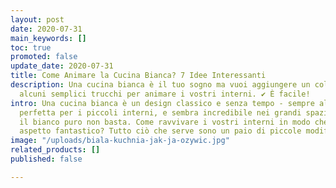 ```yaml
---
layout: post
date: 2020-07-31
main_keywords: []
toc: true
promoted: false
update_date: 2020-07-31
title: Come Animare la Cucina Bianca? 7 Idee Interessanti
description: Una cucina bianca è il tuo sogno ma vuoi aggiungere un colore? ➡️ Imparate
  alcuni semplici trucchi per animare i vostri interni. ✔️ È facile!
intro: Una cucina bianca è un design classico e senza tempo - sempre alla moda. E'
  perfetta per i piccoli interni, e sembra incredibile nei grandi spazi. Ma a volte
  il bianco puro non basta. Come ravvivare i vostri interni in modo che abbiano un
  aspetto fantastico? Tutto ciò che serve sono un paio di piccole modifiche.
image: "/uploads/biala-kuchnia-jak-ja-ozywic.jpg"
related_products: []
published: false

---
```

